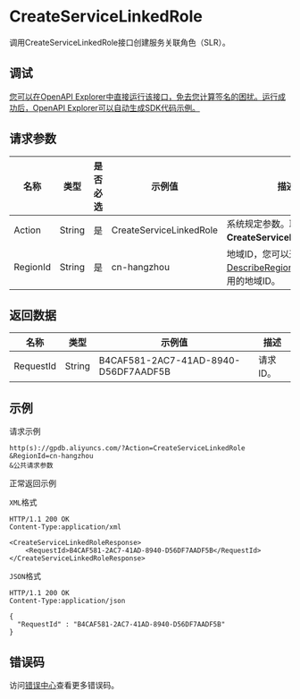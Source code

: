 # CreateServiceLinkedRole

调用CreateServiceLinkedRole接口创建服务关联角色（SLR）。

## 调试

[您可以在OpenAPI Explorer中直接运行该接口，免去您计算签名的困扰。运行成功后，OpenAPI Explorer可以自动生成SDK代码示例。](https://api.aliyun.com/#product=gpdb&api=CreateServiceLinkedRole&type=RPC&version=2016-05-03)

## 请求参数

|名称|类型|是否必选|示例值|描述|
|--|--|----|---|--|
|Action|String|是|CreateServiceLinkedRole|系统规定参数。取值：**CreateServiceLinkedRole**。 |
|RegionId|String|是|cn-hangzhou|地域ID，您可以通过[DescribeRegions](~~86912~~)接口查看可用的地域ID。 |

## 返回数据

|名称|类型|示例值|描述|
|--|--|---|--|
|RequestId|String|B4CAF581-2AC7-41AD-8940-D56DF7AADF5B|请求ID。 |

## 示例

请求示例

```
http(s)://gpdb.aliyuncs.com/?Action=CreateServiceLinkedRole
&RegionId=cn-hangzhou
&公共请求参数
```

正常返回示例

`XML`格式

```
HTTP/1.1 200 OK
Content-Type:application/xml

<CreateServiceLinkedRoleResponse>
    <RequestId>B4CAF581-2AC7-41AD-8940-D56DF7AADF5B</RequestId>
</CreateServiceLinkedRoleResponse>
```

`JSON`格式

```
HTTP/1.1 200 OK
Content-Type:application/json

{
  "RequestId" : "B4CAF581-2AC7-41AD-8940-D56DF7AADF5B"
}
```

## 错误码

访问[错误中心](https://error-center.alibabacloud.com/status/product/gpdb)查看更多错误码。

